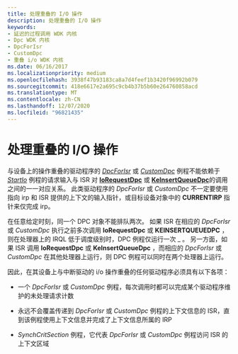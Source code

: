 ```yaml
---
title: 处理重叠的 I/O 操作
description: 处理重叠的 I/O 操作
keywords:
- 延迟的过程调用 WDK 内核
- Dpc WDK 内核
- DpcForIsr
- CustomDpc
- 重叠 i/o WDK 内核
ms.date: 06/16/2017
ms.localizationpriority: medium
ms.openlocfilehash: 3938f47b93183ca8a7d4feef1b3420f96992b079
ms.sourcegitcommit: 418e6617e2a695c9cb4b37b5b60e264760858acd
ms.translationtype: MT
ms.contentlocale: zh-CN
ms.lasthandoff: 12/07/2020
ms.locfileid: "96821435"
---
```

# <a name="handling-overlapped-io-operations"></a>处理重叠的 I/O 操作





与设备上的操作重叠的驱动程序的 [*DpcForIsr*](/windows-hardware/drivers/ddi/wdm/nc-wdm-io_dpc_routine) 或 [*CustomDpc*](/windows-hardware/drivers/ddi/wdm/nc-wdm-kdeferred_routine) 例程不能依赖于 [*StartIo*](/windows-hardware/drivers/ddi/wdm/nc-wdm-driver_startio) 例程的请求输入与 ISR 对 [**IoRequestDpc**](/windows-hardware/drivers/ddi/wdm/nf-wdm-iorequestdpc) 或 [**KeInsertQueueDpc**](/windows-hardware/drivers/ddi/wdm/nf-wdm-keinsertqueuedpc)的调用之间的一一对应关系。 此类驱动程序的 *DpcForIsr* 或 *CustomDpc* 不一定要使用指向 irp 和 ISR 提供的上下文的输入指针，或目标设备对象中的 **CURRENTIRP** 指针来仅完成 irp。

在任意给定时刻，同一个 DPC 对象不能排队两次。 如果 ISR 在相应的 *DpcForIsr* 或 *CustomDpc* 执行之前多次调用 **IoRequestDpc** 或 **KEINSERTQUEUEDPC** ，则在处理器上的 IRQL 低于调度级别时，DPC 例程仅运行一次 \_ 。 另一方面，如果 ISR 调用 **IoRequestDpc** 或 **KeInsertQueueDpc** ，而相应的 *DpcForIsr* 或 *CustomDpc* 在其他处理器上运行，则 DPC 例程可以同时在两个处理器上运行。

因此，在其设备上与中断驱动的 i/o 操作重叠的任何驱动程序必须具有以下各项：

-   一个 *DpcForIsr* 或 *CustomDpc* 例程，每次调用时都可以完成某个驱动程序维护的未处理请求计数

-   永远不会覆盖传递到 *DpcForIsr* 或 *CustomDpc* 例程的上下文信息的 ISR，直到该例程使用上下文信息并完成了上下文信息所属的 IRP

-   *SynchCritSection* 例程，它代表 *DpcForIsr* 或 *CustomDpc* 例程访问 ISR 的上下文区域

 

